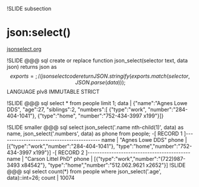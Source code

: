 !SLIDE subsection
# json:select()
[jsonselect.org](http://jsonselect.org/)

!SLIDE
    @@@ sql
    create or replace function
    json_select(selector text, data json)
    returns json as $$
      exports = {};
      // json select code
      return JSON.stringify(
        exports.match(selector,
                      JSON.parse(data)));
    $$ LANGUAGE plv8 IMMUTABLE STRICT

!SLIDE
    @@@ sql
    select * from people limit 1;
    data | {"name":"Agnes Lowe DDS",
            "age":27,
            "siblings":2,
            "numbers":[
              {"type":"work",
               "number":"284-404-1041"},
              {"type":"home",
               "number":"752-434-3997 x199"}]}

!SLIDE smaller
    @@@ sql
    select json_select('.name nth-child(1)', data) as name,
           json_select('.numbers', data) as phone
    from people;
    -[ RECORD 1 ]------------------------------------------
    name  | "Agnes Lowe DDS"
    phone | [{"type":"work","number":"284-404-1041"},
              "type":"home","number":"752-434-3997 x199"}]
    -[ RECORD 2 ]-------------------------------------------
    name  | "Carson Littel PhD"
    phone | [{"type":"work","number":"(722)987-3493 x84542"},
              "type":"home","number":"512.062.9621 x2652"}]
!SLIDE
    @@@ sql
    select count(*) from people
    where json_select('.age', data)::int=26;
    count | 10074


